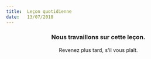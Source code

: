 ```yaml
---
title:  Leçon quotidienne
date:   13/07/2018
---
```


### <center>Nous travaillons sur cette leçon.</center>
<center>Revenez plus tard, s'il vous plaît.</center>